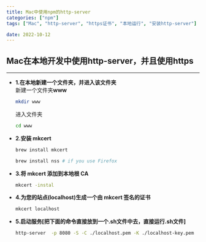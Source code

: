 ```yaml
---
title: Mac中使用npm的http-server
categories: ["npm"]
tags: ["Mac", "http-server", "https证书", "本地运行", "安装http-server"]

date: 2022-10-12
---
```


##  Mac在本地开发中使用http-server，并且使用https

***   

- **1.在本地新建一个文件夹，并进入该文件夹**   
    新建一个文件夹**www**
    ``` bash
    mkdir www 
    ```   
    进入文件夹  
    ``` bash
    cd www
    ```   

- **2.安装 mkcert**   
    ``` bash 
    brew install mkcert
    ```

    ``` bash 
    brew install nss # if you use Firefox


- **3.将 mkcert 添加到本地根 CA**   
    ``` bash 
    mkcert -instal
    ```   

- **4.为您的站点(localhost)生成一个由 mkcert 签名的证书**   
    ``` bash 
    mkcert localhost
    ```

- **5.启动服务[把下面的命令直接放到一个.sh文件中去，直接运行.sh文件]**   
    ``` bash
    http-server  -p 8080 -S -C ./localhost.pem -K ./localhost-key.pem
    ```


